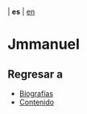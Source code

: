 | **es** | [en](../english/biographies/jmmanuel.md)

#  Jmmanuel




## Regresar a

- [Biografías](../biografias.md)
- [Contenido](../contenido.md)
